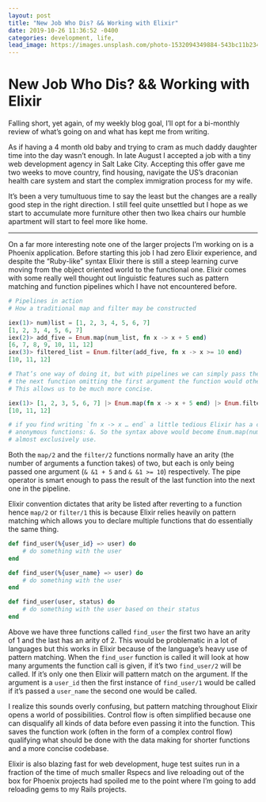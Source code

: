 ```yaml
---
layout: post
title: "New Job Who Dis? && Working with Elixir"
date: 2019-10-26 11:36:52 -0400
categories: development, life,
lead_image: https://images.unsplash.com/photo-1532094349884-543bc11b234d?ixlib=rb-1.2.1&ixid=eyJhcHBfaWQiOjEyMDd9&auto=format&fit=crop&w=1050&q=80
---
```


# New Job Who Dis? && Working with Elixir

Falling short, yet again, of my weekly blog goal, I’ll opt for a bi-monthly review of what’s going on and what has kept me from writing.

As if having a 4 month old baby and trying to cram as much daddy daughter time into the day wasn’t enough. In late August I accepted a job with a tiny web development agency in Salt Lake City. Accepting this offer gave me two weeks to move country, find housing, navigate the US’s draconian health care system and start the complex immigration process for my wife.

It’s been a very tumultuous time to say the least but the changes are a really good step in the right direction. I still feel quite unsettled but I hope as we start to accumulate more furniture other then two Ikea chairs our humble apartment will start to feel more like home.

---

On a far more interesting note one of the larger projects I’m working on is a Phoenix application. Before starting this job I had zero Elixir experience, and despite the “Ruby-like” syntax Elixir there is still a steep learning curve moving from the object oriented world to the functional one. Elixir comes with some really well thought out linguistic features such as pattern matching and function pipelines which I have not encountered before.

```elixir
# Pipelines in action
# How a traditional map and filter may be constructed

iex(1)> num)list = [1, 2, 3, 4, 5, 6, 7]
[1, 2, 3, 4, 5, 6, 7]
iex(2)> add_five = Enum.map(num_list, fn x -> x + 5 end)
[6, 7, 8, 9, 10, 11, 12]
iex(3)> filtered_list = Enum.filter(add_five, fn x -> x >= 10 end)
[10, 11, 12]

# That’s one way of doing it, but with pipelines we can simply pass the result of the last function into
# the next function omitting the first argument the function would otherwise take.
# This allows us to be much more concise.

iex(1)> [1, 2, 3, 5, 6, 7] |> Enum.map(fn x -> x + 5 end) |> Enum.filter(fn x -> x >= 10 end)
[10, 11, 12]

# if you find writing `fn x -> x … end` a little tedious Elixir has a capture operator for creating these
# anonymous functions: &. So the syntax above would become Enum.map(num_list, & &1 + 5), which is what I
# almost exclusively use.
```

Both the `map/2` and the `filter/2` functions normally have an arity (the number of arguments a function takes) of two, but each is only being passed one argument (`& &1 + 5` and `& &1 >= 10`) respectively. The pipe operator is smart enough to pass the result of the last function into the next one in the pipeline.

Elixir convention dictates that arity be listed after reverting to a function hence `map/2` or `filter/1` this is because Elixir relies heavily on pattern matching which allows you to declare multiple functions that do essentially the same thing.

```elixir
def find_user(%{user_id} => user) do
	# do something with the user
end

def find_user(%{user_name} => user) do
	# do something with the user
end

def find_user(user, status) do
	# do something with the user based on their status
end

```

Above we have three functions called `find_user` the first two have an arity of 1 and the last has an arity of 2. This would be problematic in a lot of languages but this works in Elixir because of the language’s heavy use of pattern matching. When the `find_user` function is called it will look at how many arguments the function call is given, if it’s two `find_user/2` will be called. If it’s only one then Elixir will pattern match on the argument. If the argument is a `user_id` then the first instance of `find_user/1` would be called if it’s passed a `user_name` the second one would be called.

I realize this sounds overly confusing, but pattern matching throughout Elixir opens a world of possibilities. Control flow is often simplified because one can disqualify all kinds of data before even passing it into the function. This saves the function work (often in the form of a complex control flow) qualifying what should be done with the data making for shorter functions and a more concise codebase.

Elixir is also blazing fast for web development, huge test suites run in a fraction of the time of much smaller Rspecs and live reloading out of the box for Phoenix projects had spoiled me to the point where I’m going to add reloading gems to my Rails projects.
